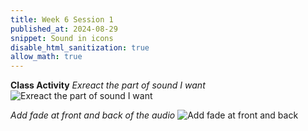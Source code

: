 ```yaml
---
title: Week 6 Session 1
published_at: 2024-08-29
snippet: Sound in icons
disable_html_sanitization: true
allow_math: true
---
```


**Class Activity**
*Exreact the part of sound I want*
![Exreact the part of sound I want](Sound1.png)

*Add fade at front and back of the audio*
![Add fade at front and back](Sound2.png)